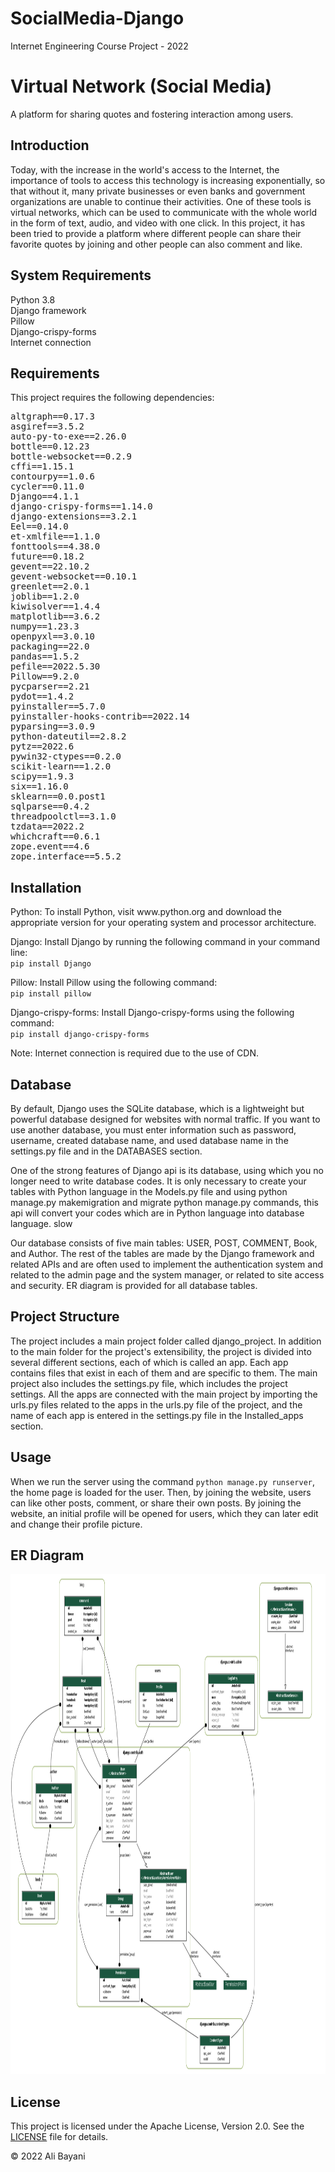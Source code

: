 # SocialMedia-Django
Internet Engineering Course Project - 2022

<!DOCTYPE html>
<html lang="en">
<head>
    <meta charset="UTF-8">
    <meta name="viewport" content="width=device-width, initial-scale=1.0">
</head>
<body>

<h1>Virtual Network (Social Media)</h1>

<p>A platform for sharing quotes and fostering interaction among users.</p>

<h2>Introduction</h2>
<p>Today, with the increase in the world's access to the Internet, the importance of tools to access this technology is increasing exponentially, so that without it, many private businesses or even banks and government organizations are unable to continue their activities. One of these tools is virtual networks, which can be used to communicate with the whole world in the form of text, audio, and video with one click. In this project, it has been tried to provide a platform where different people can share their favorite quotes by joining and other people can also comment and like.</p>

<h2>System Requirements</h2>
<p>Python 3.8<br>
Django framework<br>
Pillow<br>
Django-crispy-forms<br>
Internet connection</p>

<h2>Requirements</h2>
<p>This project requires the following dependencies:</p>
<pre>
altgraph==0.17.3
asgiref==3.5.2
auto-py-to-exe==2.26.0
bottle==0.12.23
bottle-websocket==0.2.9
cffi==1.15.1
contourpy==1.0.6
cycler==0.11.0
Django==4.1.1
django-crispy-forms==1.14.0
django-extensions==3.2.1
Eel==0.14.0
et-xmlfile==1.1.0
fonttools==4.38.0
future==0.18.2
gevent==22.10.2
gevent-websocket==0.10.1
greenlet==2.0.1
joblib==1.2.0
kiwisolver==1.4.4
matplotlib==3.6.2
numpy==1.23.3
openpyxl==3.0.10
packaging==22.0
pandas==1.5.2
pefile==2022.5.30
Pillow==9.2.0
pycparser==2.21
pydot==1.4.2
pyinstaller==5.7.0
pyinstaller-hooks-contrib==2022.14
pyparsing==3.0.9
python-dateutil==2.8.2
pytz==2022.6
pywin32-ctypes==0.2.0
scikit-learn==1.2.0
scipy==1.9.3
six==1.16.0
sklearn==0.0.post1
sqlparse==0.4.2
threadpoolctl==3.1.0
tzdata==2022.2
whichcraft==0.6.1
zope.event==4.6
zope.interface==5.5.2
</pre>

<h2>Installation</h2>
<p>Python: To install Python, visit www.python.org and download the appropriate version for your operating system and processor architecture.</p>
<p>Django: Install Django by running the following command in your command line:<br>
<code>pip install Django</code></p>
<p>Pillow: Install Pillow using the following command:<br>
<code>pip install pillow</code></p>
<p>Django-crispy-forms: Install Django-crispy-forms using the following command:<br>
<code>pip install django-crispy-forms</code></p>
<p>Note: Internet connection is required due to the use of CDN.</p>

<h2>Database</h2>
<p>By default, Django uses the SQLite database, which is a lightweight but powerful database designed for websites with normal traffic. If you want to use another database, you must enter information such as password, username, created database name, and used database name in the settings.py file and in the DATABASES section.</p>
<p>One of the strong features of Django api is its database, using which you no longer need to write database codes. It is only necessary to create your tables with Python language in the Models.py file and using python manage.py makemigration and migrate python manage.py commands, this api will convert your codes which are in Python language into database language. slow</p>
<p>Our database consists of five main tables: USER, POST, COMMENT, Book, and Author. The rest of the tables are made by the Django framework and related APIs and are often used to implement the authentication system and related to the admin page and the system manager, or related to site access and security. ER diagram is provided for all database tables.</p>

<h2>Project Structure</h2>
<p>The project includes a main project folder called django_project. In addition to the main folder for the project's extensibility, the project is divided into several different sections, each of which is called an app. Each app contains files that exist in each of them and are specific to them. The main project also includes the settings.py file, which includes the project settings. All the apps are connected with the main project by importing the urls.py files related to the apps in the urls.py file of the project, and the name of each app is entered in the settings.py file in the Installed_apps section.</p>

<h2>Usage</h2>
<p>When we run the server using the command <code>python manage.py runserver</code>, the home page is loaded for the user. Then, by joining the website, users can like other posts, comment, or share their own posts. By joining the website, an initial profile will be opened for users, which they can later edit and change their profile picture.</p>

<h2>ER Diagram</h2>
<img src="images/erd.png" alt="Project Preview" width="900" height="800">

<h2>License</h2>
<p>This project is licensed under the Apache License, Version 2.0. See the <a href="LICENSE">LICENSE</a> file for details.</p>

<p>© 2022 Ali Bayani</p>

</body>
</html>
